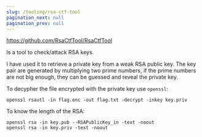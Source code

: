 ```yaml
---
slug: /tooling/rsa-ctf-tool
pagination_next: null
pagination_prev: null
---
```

https://github.com/RsaCtfTool/RsaCtfTool

Is a tool to check/attack RSA keys. 

I have used it to retrieve a private key from a weak RSA public key. The key pair are generated by multiplying two prime numbers, if the prime numbers are not big enough, they can be guessed and reveal the private key.

To decypher the file encrypted with the private key use `openssl`:

```
openssl rsautl -in flag.enc -out flag.txt -decrypt -inkey key.priv
```

To know the length of the RSA:
```
openssl rsa -in key.pub --RSAPublicKey_in -text -noout
openssl rsa -in key.priv -text -noout
```